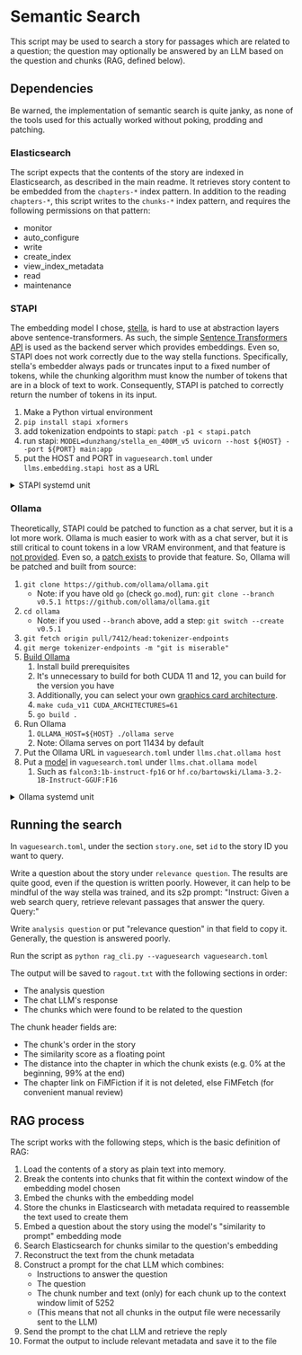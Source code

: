 # Semantic Search

This script may be used to search a story for passages which are related to a question; the question may 
optionally be answered by an LLM based on the question and chunks (RAG, defined below). 

## Dependencies

Be warned, the implementation of semantic search is quite janky, as none of the tools used for this actually worked
without poking, prodding and patching.

### Elasticsearch

The script expects that the contents of the story are indexed in Elasticsearch, as described in the main readme.
It retrieves story content to be embedded from the `chapters-*` index pattern.  In addition to the reading `chapters-*`,
this script writes to the `chunks-*` index pattern, and requires the following permissions on that pattern:
* monitor
* auto_configure
* write
* create_index
* view_index_metadata
* read
* maintenance

### STAPI

The embedding model I chose, [stella](https://huggingface.co/dunzhang/stella_en_400M_v5), is hard to use at 
abstraction layers above sentence-transformers. As such, the simple 
[Sentence Transformers API](https://github.com/substratusai/stapi) is used as the backend server which provides
embeddings.  Even so, STAPI does not work correctly due to the way stella functions. Specifically, stella's embedder
always pads or truncates input to a fixed number of tokens, while the chunking algorithm must know the number of tokens
that are in a block of text to work.  Consequently, STAPI is patched to correctly return the number of tokens 
in its input.

1. Make a Python virtual environment
2. `pip install stapi xformers`
3. add tokenization endpoints to stapi: `patch -p1 < stapi.patch`
4. run stapi: `MODEL=dunzhang/stella_en_400M_v5 uvicorn --host ${HOST} --port ${PORT} main:app`
5. put the HOST and PORT in `vaguesearch.toml` under `llms.embedding.stapi host` as a URL

<details>
<summary>STAPI systemd unit</summary>

```text
[Unit]
Description=stapi

[Service]
Type=simple
ExecStart=/.../stapi/bin/uvicorn --host ... --port ... --env-file stella.env main:app
WorkingDirectory=/.../stapi
Environment="MODEL=dunzhang/stella_en_400M_v5"
```
</details>

### Ollama
Theoretically, STAPI could be patched to function as a chat server, but it is a lot more work.  Ollama is much easier
to work with as a chat server, but it is still critical to count tokens in a low VRAM environment, and that feature is 
[not provided](https://github.com/ollama/ollama/issues/3582).  Even so, a 
[patch exists](https://github.com/ollama/ollama/pull/7412) to provide that feature.  So, Ollama will be patched and
built from source:
1. `git clone https://github.com/ollama/ollama.git`
   * Note: if you have old `go` (check `go.mod`), run: `git clone --branch v0.5.1 https://github.com/ollama/ollama.git`
2. `cd ollama`
   * Note: if you used `--branch` above, add a step: `git switch --create v0.5.1`
3. `git fetch origin pull/7412/head:tokenizer-endpoints`
4. `git merge tokenizer-endpoints -m "git is miserable"`
5. [Build Ollama](https://github.com/ollama/ollama/blob/main/docs/development.md#linux)
   1. Install build prerequisites
   2. It's unnecessary to build for both CUDA 11 and 12, you can build for the version you have
   3. Additionally, you can select your own [graphics card architecture](https://developer.nvidia.com/cuda-gpus#collapse2).
   4. `make cuda_v11 CUDA_ARCHITECTURES=61`
   5. `go build .`
6. Run Ollama
   1. `OLLAMA_HOST=${HOST} ./ollama serve`
   2. Note: Ollama serves on port 11434 by default
7. Put the Ollama URL in `vaguesearch.toml` under `llms.chat.ollama host`
8. Put a [model](https://ollama.com/library) in `vaguesearch.toml` under `llms.chat.ollama model`
   1. Such as  `falcon3:1b-instruct-fp16` or `hf.co/bartowski/Llama-3.2-1B-Instruct-GGUF:F16`

<details>
<summary>Ollama systemd unit</summary>

```text
[Unit]
Description=ollama

[Service]
Type=simple
ExecStart=/.../ollama serve
Environment="OLLAMA_HOST=..."

```
</details>

## Running the search

In `vaguesearch.toml`, under the section `story.one`, set `id` to the story ID you want to query.

Write a question about the story under `relevance question`. The results are quite good, even if the question
is written poorly. However, it can help to be mindful of the way stella was trained, and its s2p prompt: 
"Instruct: Given a web search query, retrieve relevant passages that answer the query. Query:"

Write `analysis question` or put "relevance question" in that field to copy it.  Generally, the question is 
answered poorly.

Run the script as `python rag_cli.py --vaguesearch vaguesearch.toml`

The output will be saved to `ragout.txt` with the following sections in order:
* The analysis question
* The chat LLM's response
* The chunks which were found to be related to the question

The chunk header fields are:
* The chunk's order in the story
* The similarity score as a floating point
* The distance into the chapter in which the chunk exists (e.g. 0% at the beginning, 99% at the end)
* The chapter link on FiMFiction if it is not deleted, else FiMFetch (for convenient manual review)

## RAG process

The script works with the following steps, which is the basic definition of RAG:
1. Load the contents of a story as plain text into memory.
2. Break the contents into chunks that fit within the context window of the embedding model chosen
3. Embed the chunks with the embedding model
4. Store the chunks in Elasticsearch with metadata required to reassemble the text used to create them
5. Embed a question about the story using the model's "similarity to prompt" embedding mode
6. Search Elasticsearch for chunks similar to the question's embedding
7. Reconstruct the text from the chunk metadata
8. Construct a prompt for the chat LLM which combines:
   * Instructions to answer the question
   * The question
   * The chunk number and text (only) for each chunk up to the context window limit of 5252
   * (This means that not all chunks in the output file were necessarily sent to the LLM)
9. Send the prompt to the chat LLM and retrieve the reply
10. Format the output to include relevant metadata and save it to the file
